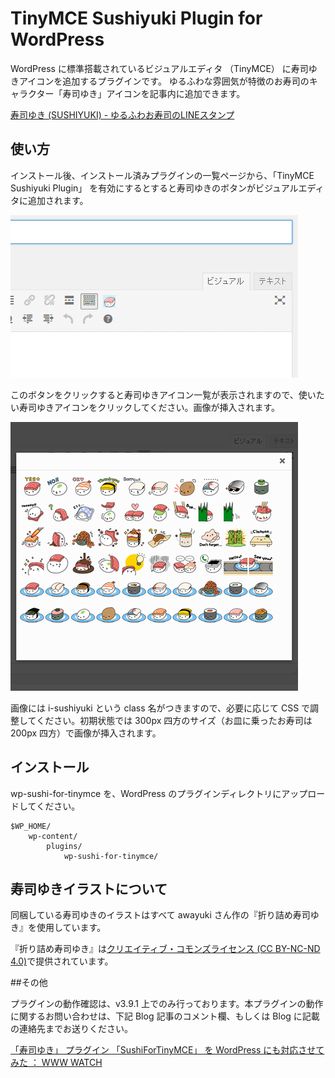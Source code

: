 # TinyMCE Sushiyuki Plugin for WordPress

WordPress に標準搭載されているビジュアルエディタ （TinyMCE） に寿司ゆきアイコンを追加するプラグインです。
ゆるふわな雰囲気が特徴のお寿司のキャラクター「寿司ゆき」アイコンを記事内に追加できます。

[寿司ゆき (SUSHIYUKI) - ゆるふわお寿司のLINEスタンプ](http://awayuki.net/sushiyuki/)

## 使い方

インストール後、インストール済みプラグインの一覧ページから、「TinyMCE Sushiyuki Plugin」 を有効にするとすると寿司ゆきのボタンがビジュアルエディタに追加されます。

![button](src/button.png)

このボタンをクリックすると寿司ゆきアイコン一覧が表示されますので、使いたい寿司ゆきアイコンをクリックしてください。画像が挿入されます。

![emoji](src/sushi.png)

画像には i-sushiyuki という class 名がつきますので、必要に応じて CSS で調整してください。初期状態では 300px 四方のサイズ（お皿に乗ったお寿司は 200px 四方）で画像が挿入されます。

## インストール

wp-sushi-for-tinymce を、WordPress のプラグインディレクトリにアップロードしてください。

    $WP_HOME/
        wp-content/
            plugins/
                wp-sushi-for-tinymce/

## 寿司ゆきイラストについて

同梱している寿司ゆきのイラストはすべて awayuki さん作の『折り詰め寿司ゆき』を使用しています。

『折り詰め寿司ゆき』は[クリエイティブ・コモンズライセンス (CC BY-NC-ND 4.0)](http://creativecommons.org/licenses/by-nc-nd/4.0/deed.ja)で提供されています。

##その他

プラグインの動作確認は、v3.9.1 上でのみ行っております。本プラグインの動作に関するお問い合わせは、下記 Blog 記事のコメント欄、もしくは Blog に記載の連絡先までお送りください。

[「寿司ゆき」 プラグイン 「SushiForTinyMCE」 を WordPress にも対応させてみた ： WWW WATCH](http://hyper-text.org/archives/2014/06/wordpress_sushi_for_tinymce.shtml)